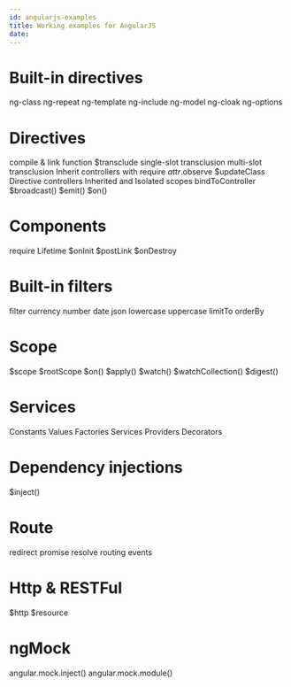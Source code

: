 ```yaml
---
id: angularjs-examples
title: Working examples for AngularJS
date:
---
```


Built-in directives
================================================================================

ng-class
ng-repeat
ng-template
ng-include
ng-model
ng-cloak
ng-options

Directives
================================================================================
compile & link function
$transclude
single-slot transclusion
multi-slot transclusion
Inherit controllers with require
$attr.$observe
$updateClass
Directive controllers
Inherited and Isolated scopes
bindToController
$broadcast()
$emit()
$on()

Components
================================================================================
require
Lifetime
$onInit
$postLink
$onDestroy

Built-in filters
================================================================================
filter
currency
number
date
json
lowercase
uppercase
limitTo
orderBy

Scope
================================================================================

$scope
$rootScope
$on()
$apply()
$watch()
$watchCollection()
$digest()

Services
================================================================================
Constants
Values
Factories
Services
Providers
Decorators

Dependency injections
================================================================================
$inject()

Route
================================================================================
redirect
promise
resolve
routing events

Http & RESTFul
================================================================================

$http
$resource

ngMock
================================================================================

angular.mock.inject()
angular.mock.module()
